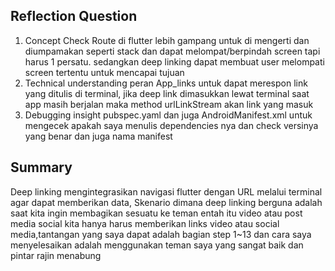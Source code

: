 ## Reflection Question 
1. Concept Check
Route di flutter lebih gampang untuk di mengerti dan diumpamakan seperti stack dan dapat melompat/berpindah screen tapi harus 1 persatu. sedangkan deep linking dapat membuat user melompati screen tertentu untuk mencapai tujuan
2. Technical understanding
peran App_links untuk dapat merespon link yang ditulis di terminal, jika deep link dimasukkan lewat terminal saat app masih berjalan maka method urlLinkStream akan link yang masuk
3. Debugging insight
pubspec.yaml dan juga AndroidManifest.xml untuk mengecek apakah saya menulis dependencies nya dan check versinya yang benar dan juga nama manifest


## Summary
Deep linking mengintegrasikan navigasi flutter dengan URL melalui terminal agar dapat memberikan data, Skenario dimana deep linking berguna adalah saat kita ingin membagikan sesuatu ke teman entah itu video atau post media social kita hanya harus memberikan links video atau social media,tantangan yang saya dapat adalah bagian step 1~13 dan cara saya menyelesaikan adalah menggunakan teman saya yang sangat baik dan pintar rajin menabung